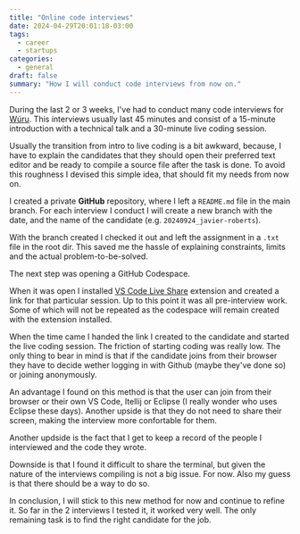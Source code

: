 ```yaml
---
title: "Online code interviews"
date: 2024-04-29T20:01:18-03:00
tags:
  - career
  - startups
categories:
  - general
draft: false
summary: "How I will conduct code interviews from now on."
---
```


During the last 2 or 3 weeks, I've had to conduct many code interviews for [Wúru](https://www.wuru.ai). This interviews usually last 45 minutes and consist of a 15-minute introduction with a technical talk and a 30-minute live coding session.

Usually the transition from intro to live coding is a bit awkward, because, I have to explain the candidates that they should open their preferred text editor and be ready to compile a source file after the task is done. To avoid this roughness I devised this simple idea, that should fit my needs from now on.

I created a private **GitHub** repository, where I left a `README.md` file in the main branch. For each interview I conduct I will create a new branch with the date, and the name of the candidate (e.g. `20240924_javier-roberts`).

With the branch created I checked it out and left the assignment in a `.txt` file in the root dir. This saved me the hassle of explaining constraints, limits and the actual problem-to-be-solved.

The next step was opening a GitHub Codespace.

When it was open I installed [VS Code Live Share](https://marketplace.visualstudio.com/items?itemName=MS-vsliveshare.vsliveshare) extension and created a link for that particular session. Up to this point it was all pre-interview work. Some of which will not be repeated as the codespace will remain created with the extension installed.

When the time came I handed the link I created to the candidate and started the live coding session. The friction of starting coding was really low. The only thing to bear in mind is that if the candidate joins from their browser they have to decide wether logging in with Github (maybe they've done so) or joining anonymously.

An advantage I found on this method is that the user can join from their browser or their own VS Code, Itellij or Eclipse (I really wonder who uses Eclipse these days). Another upside is that they do not need to share their screen, making the interview more confortable for them.

Another updside is the fact that I get to keep a record of the people I interviewed and the code they wrote.

Downside is that I found it difficult to share the terminal, but given the nature of the interviews compiling is not a big issue. For now. Also my guess is that there should be a way to do so.

In conclusion, I will stick to this new method for now and continue to refine it. So far in the 2 interviews I tested it, it worked very well. The only remaining task is to find the right candidate for the job.

